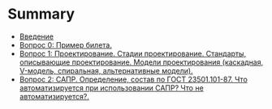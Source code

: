 # Summary

* [Введение](INTRODUCTION.md)
* [Вопрос 0: Пример билета.](tickets/0.md)
* [Вопрос 1: Проектирование. Стадии проектирование. Стандарты, описывающие проектирование. Модели проектирования (каскадная, V-модель, спиральная, альтернативные модели).](tickets/1.md)
* [Вопрос 2: САПР. Определение, состав по ГОСТ 23501.101-87. Что автоматизируется при использовании САПР? Что не автоматизируется?.](tickets/2.md)
